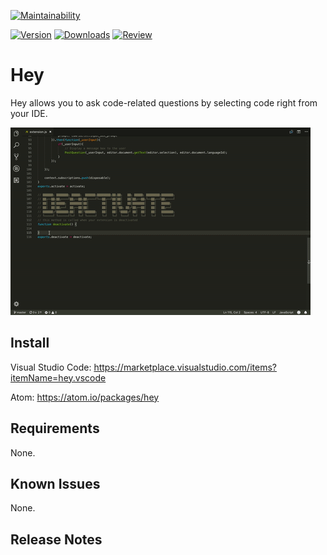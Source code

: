 [![Maintainability](https://api.codeclimate.com/v1/badges/d71dab697f33b58afe4a/maintainability)](https://codeclimate.com/github/nbstr/hey-vscode/maintainability)

[![Version](https://img.shields.io/vscode-marketplace/v/hey.vscode.svg)](https://marketplace.visualstudio.com/items?itemName=hey.vscode)
[![Downloads](https://img.shields.io/vscode-marketplace/d/hey.vscode.svg)](https://marketplace.visualstudio.com/items?itemName=hey.vscode)
[![Review](https://img.shields.io/vscode-marketplace/stars/hey.vscode.svg)](https://marketplace.visualstudio.com/items?itemName=hey.vscode)


# Hey

Hey allows you to ask code-related questions by selecting code right from your IDE.

![How it works](assets/hey.gif)

## Install

Visual Studio Code: https://marketplace.visualstudio.com/items?itemName=hey.vscode

Atom: https://atom.io/packages/hey

## Requirements

None.

## Known Issues

None.

## Release Notes
